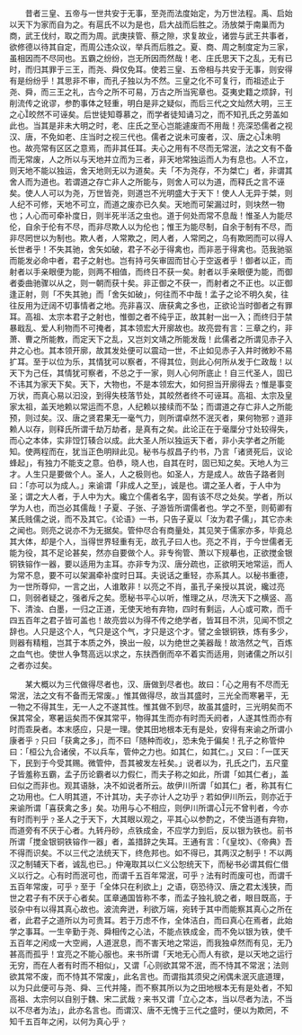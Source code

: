 <!-- { "loadSidebar": true } -->
　　昔者三皇、五帝与一世共安于无事，至尧而法度始定，为万世法程。禹、启始以天下为家而自为之。有扈氏不以为是也，启大战而后胜之。汤放桀于南巢而为商，武王伐纣，取之而为周。武庚挟管、蔡之隙，求复故业，诸尝与武王共事者，欲修德以待其自定，而周公违众议，举兵而后胜之。夏、商、周之制度定为三家，虽相因而不尽同也。五霸之纷纷，岂无所因而然哉！老、庄氏思天下之乱，无有已时，而归其罪于三王，而尧、舜仅免耳。使若三皇、五帝相与共安于无事，则安得有是纷纷乎！其思非不审，而孔子独以为不然。三皇之化不可复行，而祖述止于尧、舜，而三王之礼，古今之所不可易，万古之所当宪章也。芟夷史籍之烦辞，刊削流传之讹谬，参酌事体之轻重，明白是非之疑似，而后三代之文灿然大明，三王之心皎然不可诬矣。后世徒知尊慕之，而学者徒知诵习之，而不知孔氏之劳盖如此也。当其是非未大明之时，老、庄氏之至心岂能遽废而不用哉！亮深恐儒者之视汉、唐，不免如老、庄当时之视三代也。儒者之说未可废者，汉、唐之心未明也。故亮常有区区之意焉，而非其任耳。夫心之用有不尽而无常泯，法之文有不备而无常废，人之所以与天地并立而为三者，非天地常独运而人为有息也。人不立，则天地不能以独运，舍天地则无以为道矣。夫「不为尧存，不为桀亡」者，非谓其舍人而为道也。若谓道之存亡非人之所能与，则舍人可以为道，而释氏之言不诬矣。使人人可以为尧，万世皆尧，则道岂不光明盛大于天下！使人人无异于桀，则人纪不可修，天地不可立，而道之废亦已久矣。天地而可架漏过时，则块然一物也；人心而可牵补度日，则半死半活之虫也。道于何处而常不息哉！惟圣人为能尽伦，自余于伦有不尽，而非尽欺人以为伦也；惟王为能尽制，自余于制有不尽，而非尽罔世以为制也。欺人者，人常欺之，罔人者，人常罔之，乌有欺罔而可以得人长世者乎！不失其驰，舍矢如破，君子不必于得禽也，而非恶于得禽也。范我驰驱而能发必命中者，君子之射也。岂有持弓矢审固而甘心于空返者乎！御者以正，而射者以手亲眼便为能，则两不相值，而终日不获一矣。射者以手亲眼便为能，而御者委曲驰骤以从之，则一朝而获十矣。非正御之不获一，而射者之不正也。以正御逢正射，则「不失其驰」而「舍矢如破」，何往而不中哉！孟子之论不明久矣，往往反用为迂阔不切事情者之地。亮非喜汉、唐获禽之多也，正欲论当时御者之有罪耳。高祖、太宗本君子之射也，惟御之者不纯乎正，故其射一出一入；而终归于禁暴戢乱、爱人利物而不可掩者，其本领宏大开廓故也。故亮尝有言：三章之约，非萧、曹之所能教，而定天下之乱，又岂刘文靖之所能发哉！此儒者之所谓见赤子入井之心也。其本领开廓，故其发处便可以震动一世，不止如见赤子入井时微眇不易扩耳。至于以位为乐，其情犹可以察者，不得其位，则此心何所从发于仁政哉！以天下为己任，其情犹可察者，不总之于一家，则人心何所底止！自三代圣人，固已不讳其为家天下矣。天下，大物也，不是本领宏大，如何担当开廓得去﹖惟是事变万状，而真心易以汩没，到得失枝落节处，其皎然者终不可诬耳。高祖、太宗及皇家太祖，盖天地赖以常运而不息，人纪赖以接续而不坠；而谓道之存亡非人之所能预，则过矣。汉、唐之贤君果无一毫气力，则所谓卓然不泯灭者，果何物邪﹖道非赖人以存，则释氏所谓千劫万劫者，是真有之矣。此论正在于毫厘分寸处较得失，而心之本体，实非饾饤辏合以成。此大圣人所以独运天下者，非小夫学者之所能知。使两程而在，犹当正色明辩此见。秘书与叔昌子约书，乃言「诸贤死后，议论蜂起」，有独力不能支之意。伯恭，晓人也，自其在时，固已知之矣。天地人为三才。人生只是要做个人。圣人，人之极则也。如圣人，方是成人。故告子路者则曰：「亦可以为成人。」来谕谓「非成人之至」，诚是也。谓之圣人者，于人中为圣；谓之大人者，于人中为大。纔立个儒者名字，固有该不尽之处矣。学者，所以学为人也，而岂必其儒哉！子夏、子张、子游皆所谓儒者也。学之不至，则荀卿有某氏贱儒之说，而不及其它。《论语》一书，只告子夏以「汝为君子儒」，其它亦未之闻也。则亮之说亦不为无据矣。管仲尽合有商量处，其见笑于儒家亦多，毕竟总其大体，却是个人，当得世界轻重有无，故孔子曰人也。亮之不肖，于今世儒者无能为役，其不足论甚矣，然亦自要做个人。非专徇管、萧以下规摹也，正欲搅金银铜铁镕作一器，要以适用为主耳。亦非专为汉、唐分疏也，正欲明天地常运，而人为常不息，要不可以架漏牵补度时日耳。夫说话之重轻，亦系其人。以秘书重德，为一世所尊仰，一言之出，人谁敢非！以亮之不肖，虽孔子亲授以其说，纔过亮口，则弱者疑之，强者斥之矣。愿秘书平心以听，惟理之从，尽洗天下之横竖、高下、清浊、白墨，一归之正道，无使天地有弃物，四时有剩运，人心或可欺，而千四五百年之君子皆可盖也！故亮尝以为得不传之绝学者，皆耳目不洪，见闻不惯之辞也。人只是这个人，气只是这个气，才只是这个才。譬之金银铜铁，炼有多少，则器有精粗，岂其于本质之外，换出一般，以为绝世之美器哉！故浩然之气，百炼之血气也。使世人争骛高远以求之，东扶西倒而卒不着实而适用，则诸儒之所以引之者亦过矣。

　　某大概以为三代做得尽者也，汉、唐做到尽者也。故曰：「心之用有不尽而无常泯，法之文有不备而无常废。」惟其做得尽，故当其盛时，三光全而寒暑平，无一物之不得其生，无一人之不遂其性。惟其做不到尽，故虽其盛时，三光明矣而不保其常全，寒暑运矣而不保其常平，物得其生而亦有时而夭阏者，人遂其性而亦有时而乖戾者。本末感应，只是一理。使其田地根本无有是处，安得有来谕之所谓小康者乎﹖只曰「获禽之多」，而不曰「随种而收」，恐未免于偏矣！孔子之称管仲曰：「桓公九合诸侯，不以兵车，管仲之力也。如其仁，如其仁。」又曰：「一匡天下，民到于今受其赐。微管仲，吾其被发左衽矣。」说者以为，孔氏之门，五尺童子皆羞称五霸，孟子历论霸者以力假仁，而夫子称之如此，所谓「如其仁者」，盖曰似之而非也。观其语脉，决不如说者所云。故伊川所谓「如其仁」者，称其有仁之功用也。仁人明其道，不计其功，夫子亦计人之功乎﹖若如伊川所云，则亦近于来谕所谓「喜获禽之多」矣。功用与心不相应，则伊川所谓心元不曾判者，今亦有时而判乎﹖圣人之于天下，大其眼以观之，平其心以参酌之，不使当道有弃物，而道旁有不厌于心者。九转丹砂，点铁成金，不应学力到后，反以银为铁也。前书所谓「搅金银铜铁镕作一器」者，盖措辞之失耳。王通有言：「《皇坟》、《帝典》吾不得而识矣。不以三代之法统天下，终危邦也。如不得已，其两汉之制乎！不以两汉之制辅天下者，诚乱也已。」仲淹取其以仁义公恕统天下，而秘书必谓其假仁借义以行之。心有时而泯可也，而谓千五百年常泯，可乎﹖法有时而废可也，而谓千五百年常废，可乎﹖至于「全体只在利欲上」之语，窃恐待汉、唐之君太浅狭，而世之君子有不厌于心者矣。匡章通国皆称不孝，而孟子独礼貌之者，眼目既高，于驳杂中有以得其真心故也。波流奔迸，利欲万端，宛转于其中而能察其真心之所在者，此君子之道所以为可贵耳。若于万虑不作，全体洁白，而曰真心在焉者，此始学之事耳。一生辛勤于尧、舜相传之心法，不能点铁成金，而不免以银为铁，使千五百年之闲成一大空阙，人道泯息，而不害天地之常运，而我独卓然而有见，无乃甚高而孤乎！宜亮之不能心服也。来书所谓「天地无心而人有欲，是以天地之运行无穷，而在人者有时而不相似」，又谓「心则欲其常不泯，而不恃其不常泯；法则欲其常不废，而不恃其不常废」，此名言也。而谓指其须臾之闲偶未泯灭底道理，以为只此便可与尧、舜、三代并隆，而不察其所以为之田地根本无有是处者，不知高祖、太宗何以自别于魏、宋二武哉﹖来书又谓「立心之本，当以尽者为法，不当以不尽者为法」，此亦名言也。而谓汉、唐不无愧于三代之盛时，便以为欺罔，不知千五百年之闲，以何为真心乎﹖

